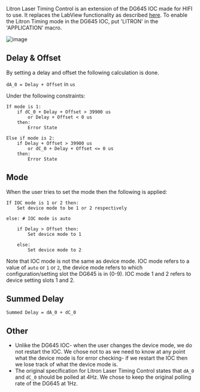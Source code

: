 Litron Laser Timing Control is an extension of the DG645 IOC made for HIFI to use. It replaces the LabView functionality as described [here](https://github.com/ISISComputingGroup/IBEX/issues/6089#issuecomment-2102423879). To enable the Litron Timing mode in the DG645 IOC, put 'LITRON' in the 'APPLICATION' macro.

![image](https://github.com/user-attachments/assets/54ddca66-99a6-4e71-94cc-713110807a5f)

## Delay & Offset

By setting a delay and offset the following calculation is done.

`dA_0 = Delay + Offset` in `us`

Under the following constraints:

```
If mode is 1:
    if dC_0 + Delay + Offset > 39900 us
        or Delay + Offset < 0 us
    then:
        Error State
  
Else if mode is 2:
    if Delay + Offset > 39900 us
        or dC_0 + Delay + Offset <= 0 us
    then:
        Error State
```

## Mode

When the user tries to set the mode then the following is applied:

```
If IOC mode is 1 or 2 then:
    Set device mode to be 1 or 2 respectively

else: # IOC mode is auto

    if Delay > Offset then:
        Set device mode to 1

    else:
        Set device mode to 2
```
Note that IOC mode is not the same as device mode. IOC mode refers to a value of `auto` or `1` or `2`, the device mode refers to which configuration/setting slot the DG645 is in (0-9). IOC mode 1 and 2 refers to device setting slots 1 and 2.

## Summed Delay

`Summed Delay = dA_0 + dC_0`

## Other
- Unlike the DG645 IOC- when the user changes the device mode, we do not restart the IOC. We chose not to as we need to know at any point what the device mode is for error checking- if we restart the IOC then we lose track of what the device mode is.
- The original specification for Litron Laser Timing Control states that `dA_0` and `dC_0` should be polled at 4Hz. We chose to keep the original polling rate of the DG645 at 1Hz.
